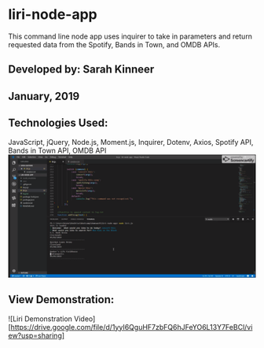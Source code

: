 # liri-node-app
This command line node app uses inquirer to take in parameters and return requested data from the Spotify, Bands in Town, and OMDB APIs.

## Developed by: Sarah Kinneer
## January, 2019

## Technologies Used:
JavaScript, jQuery, Node.js, Moment.js, Inquirer, Dotenv, Axios, Spotify API, Bands in Town API, OMDB API
![Photo of Liri in Use in the Terminal](terminal-photo.png)

## View Demonstration:
![Liri Demonstration Video][https://drive.google.com/file/d/1yyI6QguHF7zbFQ6hJFeYO6L13Y7FeBCl/view?usp=sharing]
